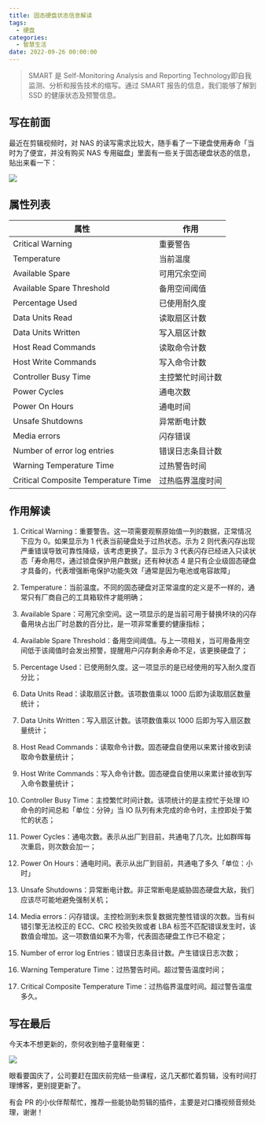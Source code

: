 ```yaml
---
title: 固态硬盘状态信息解读
tags:
  - 硬盘
categories:
  - 智慧生活
date: 2022-09-26 00:00:00
---
```


> SMART 是 Self-Monitoring Analysis and Reporting Technology即自我监测、分析和报告技术的缩写。通过 SMART 报告的信息，我们能够了解到 SSD 的健康状态及预警信息。

<!-- more -->

## 写在前面

最近在剪辑视频时，对 NAS 的读写需求比较大，随手看了一下硬盘使用寿命「当时为了便宜，并没有购买 NAS 专用磁盘」里面有一些关于固态硬盘状态的信息，贴出来看一下：

![](https://cdn.dusays.com/2022/09/508-1.jpg)

## 属性列表

| 属性 | 作用 |
| - | - |
| Critical Warning | 重要警告 |
| Temperature | 当前温度 |
| Available Spare | 可用冗余空间 |
| Available Spare Threshold | 备用空间阈值 |
| Percentage Used | 已使用耐久度 |
| Data Units Read | 读取扇区计数 |
| Data Units Written | 写入扇区计数 |
| Host Read Commands | 读取命令计数 |
| Host Write Commands | 写入命令计数 |
| Controller Busy Time | 主控繁忙时间计数 |
| Power Cycles | 通电次数 |
| Power On Hours | 通电时间 |
| Unsafe Shutdowns | 异常断电计数 |
| Media errors | 闪存错误 |
| Number of error log entries | 错误日志条目计数 |
| Warning Temperature Time | 过热警告时间 |
| Critical Composite Temperature Time | 过热临界温度时间 |

## 作用解读

1. Critical Warning：重要警告。这一项需要观察原始值一列的数据，正常情况下应为 0。如果显示为 1 代表当前硬盘处于过热状态。示为 2 则代表闪存出现严重错误导致可靠性降级，该考虑更换了。显示为 3 代表闪存已经进入只读状态「寿命用尽，通过锁盘保护用户数据」还有种状态 4 是只有企业级固态硬盘才具备的，代表增强断电保护功能失效「通常是因为电池或电容故障」

2. Temperature：当前温度。不同的固态硬盘对正常温度的定义是不一样的，通常只有厂商自己的工具箱软件才能明确；

3. Available Spare：可用冗余空间。这一项显示的是当前可用于替换坏块的闪存备用块占出厂时总数的百分比，是一项非常重要的健康指标；

4. Available Spare Threshold：备用空间阈值。与上一项相关，当可用备用空间低于该阈值时会发出预警，提醒用户闪存剩余寿命不足，该更换硬盘了；

5. Percentage Used：已使用耐久度。这一项显示的是已经使用的写入耐久度百分比；

6. Data Units Read：读取扇区计数。该项数值乘以 1000 后即为读取扇区数量统计；

7. Data Units Written：写入扇区计数。该项数值乘以 1000 后即为写入扇区数量统计；

8. Host Read Commands：读取命令计数。固态硬盘自使用以来累计接收到读取命令数量统计；

9. Host Write Commands：写入命令计数。固态硬盘自使用以来累计接收到写入命令数量统计；

10. Controller Busy Time：主控繁忙时间计数。该项统计的是主控忙于处理 IO 命令的时间总和「单位：分钟」当 IO 队列有未完成的命令时，主控即处于繁忙的状态；

11. Power Cycles：通电次数。表示从出厂到目前，共通电了几次。比如群晖每次重启，则次数会加一；

12. Power On Hours：通电时间。表示从出厂到目前，共通电了多久「单位：小时」

13. Unsafe Shutdowns：异常断电计数。非正常断电是威胁固态硬盘大敌，我们应该尽可能地避免强制关机；

14. Media errors：闪存错误。主控检测到未恢复数据完整性错误的次数。当有纠错引擎无法校正的 ECC、CRC 校验失败或者 LBA 标签不匹配错误发生时，该数值会增加。这一项数值如果不为零，代表固态硬盘工作已不稳定；

15. Number of error log Entries：错误日志条目计数。产生错误日志次数；

16. Warning Temperature Time：过热警告时间。超过警告温度时间；

17. Critical Composite Temperature Time：过热临界温度时间。超过警告温度多久。

## 写在最后

今天本不想更新的，奈何收到柚子童鞋催更：

![](https://bu.dusays.com/2022/09/26/6331994b13121.png)

眼看要国庆了，公司要赶在国庆前完结一些课程，这几天都忙着剪辑，没有时间打理博客，更别提更新了。

有会 PR 的小伙伴帮帮忙，推荐一些能协助剪辑的插件，主要是对口播视频音频处理，谢谢！